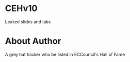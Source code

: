 # CEHv10
Leaked slides and labs

# About Author
A grey hat hacker who be listed in ECCouncil's Hall of Fame

